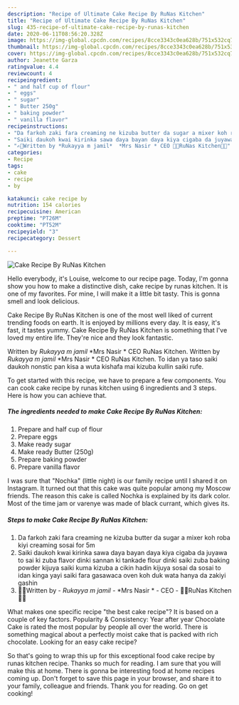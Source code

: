```yaml
---
description: "Recipe of Ultimate Cake Recipe By RuNas Kitchen"
title: "Recipe of Ultimate Cake Recipe By RuNas Kitchen"
slug: 435-recipe-of-ultimate-cake-recipe-by-runas-kitchen
date: 2020-06-11T08:56:20.328Z
image: https://img-global.cpcdn.com/recipes/8cce3343c0ea628b/751x532cq70/cake-recipe-by-runas-kitchen-recipe-main-photo.jpg
thumbnail: https://img-global.cpcdn.com/recipes/8cce3343c0ea628b/751x532cq70/cake-recipe-by-runas-kitchen-recipe-main-photo.jpg
cover: https://img-global.cpcdn.com/recipes/8cce3343c0ea628b/751x532cq70/cake-recipe-by-runas-kitchen-recipe-main-photo.jpg
author: Jeanette Garza
ratingvalue: 4.4
reviewcount: 4
recipeingredient:
- " and half cup of flour"
- " eggs"
- " sugar"
- " Butter 250g"
- " baking powder"
- " vanilla flavor"
recipeinstructions:
- "Da farkoh zaki fara creaming ne kizuba butter da sugar a mixer koh roba kiyi creaming sosai for 5m"
- "Saiki daukoh kwai kirinka sawa daya bayan daya kiya cigaba da juyawa to sai ki zuba flavor dinki sannan ki tankade flour dinki saiki zuba baking powder kijuya saiki kuma kizuba a cikin hadin kijuya sosai da sosai to idan kinga yayi saiki fara gasawaca oven koh duk wata hanya da zakiyi gashin"
- "✍🏻Written by *Rukayya m jamil*  *Mrs Nasir * CEO 👩‍🍳RuNas Kitchen👩‍🍳"
categories:
- Recipe
tags:
- cake
- recipe
- by

katakunci: cake recipe by 
nutrition: 154 calories
recipecuisine: American
preptime: "PT26M"
cooktime: "PT52M"
recipeyield: "3"
recipecategory: Dessert

---
```



![Cake Recipe By RuNas Kitchen](https://img-global.cpcdn.com/recipes/8cce3343c0ea628b/751x532cq70/cake-recipe-by-runas-kitchen-recipe-main-photo.jpg)

Hello everybody, it's Louise, welcome to our recipe page. Today, I'm gonna show you how to make a distinctive dish, cake recipe by runas kitchen. It is one of my favorites. For mine, I will make it a little bit tasty. This is gonna smell and look delicious.

Cake Recipe By RuNas Kitchen is one of the most well liked of current trending foods on earth. It is enjoyed by millions every day. It is easy, it's fast, it tastes yummy. Cake Recipe By RuNas Kitchen is something that I've loved my entire life. They're nice and they look fantastic.

Written by *Rukayya m jamil* *Mrs Nasir * CEO ‍RuNas Kitchen. Written by *Rukayya m jamil* *Mrs Nasir * CEO ‍RuNas Kitchen. To idan ya taso saiki daukoh nonstic pan kisa a wuta kishafa mai kizuba kullin saiki rufe.


To get started with this recipe, we have to prepare a few components. You can cook cake recipe by runas kitchen using 6 ingredients and 3 steps. Here is how you can achieve that.

<!--inarticleads1-->

##### The ingredients needed to make Cake Recipe By RuNas Kitchen:

1. Prepare  and half cup of flour
1. Prepare  eggs
1. Make ready  sugar
1. Make ready  Butter (250g)
1. Prepare  baking powder
1. Prepare  vanilla flavor


I was sure that &#34;Nochka&#34; (little night) is our family recipe until I shared it on Instagram. It turned out that this cake was quite popular among my Moscow friends. The reason this cake is called Nochka is explained by its dark color. Most of the time jam or varenye was made of black currant, which gives its. 

<!--inarticleads2-->

##### Steps to make Cake Recipe By RuNas Kitchen:

1. Da farkoh zaki fara creaming ne kizuba butter da sugar a mixer koh roba kiyi creaming sosai for 5m
1. Saiki daukoh kwai kirinka sawa daya bayan daya kiya cigaba da juyawa to sai ki zuba flavor dinki sannan ki tankade flour dinki saiki zuba baking powder kijuya saiki kuma kizuba a cikin hadin kijuya sosai da sosai to idan kinga yayi saiki fara gasawaca oven koh duk wata hanya da zakiyi gashin
1. ✍🏻Written by - *Rukayya m jamil* -  *Mrs Nasir * - CEO - 👩‍🍳RuNas Kitchen👩‍🍳


What makes one specific recipe &#34;the best cake recipe&#34;? It is based on a couple of key factors. Popularity &amp; Consistency: Year after year Chocolate Cake is rated the most popular by people all over the world. There is something magical about a perfectly moist cake that is packed with rich chocolate. Looking for an easy cake recipe? 

So that's going to wrap this up for this exceptional food cake recipe by runas kitchen recipe. Thanks so much for reading. I am sure that you will make this at home. There is gonna be interesting food at home recipes coming up. Don't forget to save this page in your browser, and share it to your family, colleague and friends. Thank you for reading. Go on get cooking!
